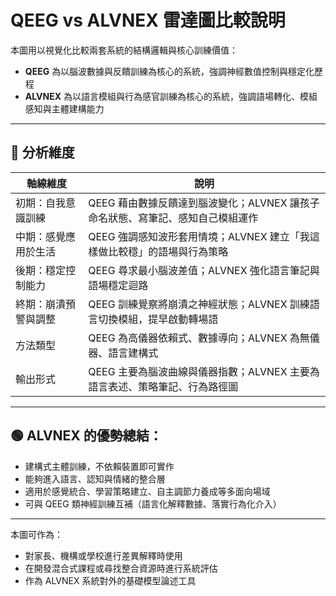 
# QEEG vs ALVNEX 雷達圖比較說明

本圖用以視覺化比較兩套系統的結構邏輯與核心訓練價值：

- **QEEG** 為以腦波數據與反饋訓練為核心的系統，強調神經數值控制與穩定化歷程
- **ALVNEX** 為以語言模組與行為感官訓練為核心的系統，強調語場轉化、模組感知與主體建構能力

---

## 🧠 分析維度

| 軸線維度 | 說明 |
|----------|------|
| 初期：自我意識訓練 | QEEG 藉由數據反饋達到腦波變化；ALVNEX 讓孩子命名狀態、寫筆記、感知自己模組運作 |
| 中期：感覺應用於生活 | QEEG 強調感知波形套用情境；ALVNEX 建立「我這樣做比較穩」的語場與行為策略 |
| 後期：穩定控制能力 | QEEG 尋求最小腦波差值；ALVNEX 強化語言筆記與語場穩定迴路 |
| 終期：崩潰預警與調整 | QEEG 訓練覺察將崩潰之神經狀態；ALVNEX 訓練語言切換模組，提早啟動轉場語 |
| 方法類型 | QEEG 為高儀器依賴式、數據導向；ALVNEX 為無儀器、語言建構式 |
| 輸出形式 | QEEG 主要為腦波曲線與儀器指數；ALVNEX 主要為語言表述、策略筆記、行為路徑圖 |

---

## 🟢 ALVNEX 的優勢總結：

- 建構式主體訓練，不依賴裝置即可實作
- 能夠進入語言、認知與情緒的整合層
- 適用於感覺統合、學習策略建立、自主調節力養成等多面向場域
- 可與 QEEG 類神經訓練互補（語言化解釋數據、落實行為化介入）

---

本圖可作為：
- 對家長、機構或學校進行差異解釋時使用
- 在開發混合式課程或尋找整合資源時進行系統評估
- 作為 ALVNEX 系統對外的基礎模型論述工具
